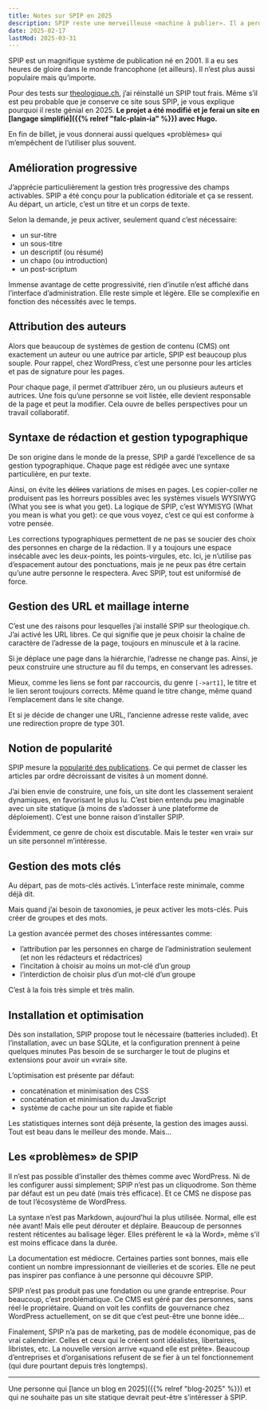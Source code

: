 ```yaml
---
title: Notes sur SPIP en 2025
description: SPIP reste une merveilleuse «machine à publier». Il a perdu de sa popularité, il intéresse moins que d’autres CMS, il n’est pas commercial, mais son projet militant dure depuis 2001.
date: 2025-02-17
lastMod: 2025-03-31
---
```


SPIP est un magnifique système de publication né en 2001.
Il a eu ses heures de gloire dans le monde francophone (et ailleurs).
Il n’est plus aussi populaire mais qu’importe.

Pour des tests sur [theologique.ch](https://theologique.ch/), j’ai réinstallé un SPIP tout frais.
Même s’il est peu probable que je conserve ce site sous SPIP, je vous explique pourquoi il reste génial en 2025.
**Le projet a été modifié et je ferai un site en [langage simplifié]({{% relref "falc-plain-ia" %}}) avec Hugo.**

En fin de billet, je vous donnerai aussi quelques «problèmes» qui m’empêchent de l’utiliser plus souvent.

## Amélioration progressive

J’apprécie particulièrement la gestion très progressive des champs activables.
SPIP a été conçu pour la publication éditoriale et ça se ressent.
Au départ, un article, c’est un titre et un corps de texte.

Selon la demande, je peux activer, seulement quand c’est nécessaire:

- un sur-titre
- un sous-titre
- un descriptif (ou résumé)
- un chapo (ou introduction)
- un post-scriptum

Immense avantage de cette progressivité, rien d’inutile n’est affiché dans l’interface d’administration.
Elle reste simple et légère.
Elle se complexifie en fonction des nécessités avec le temps.

## Attribution des auteurs

Alors que beaucoup de systèmes de gestion de contenu (CMS) ont exactement un auteur ou une autrice par article, SPIP est beaucoup plus souple.
Pour rappel, chez WordPress, c’est une personne pour les articles et pas de signature pour les pages.

Pour chaque page, il permet d’attribuer zéro, un ou plusieurs auteurs et autrices.
Une fois qu’une personne se voit listée, elle devient responsable de la page et peut la modifier.
Cela ouvre de belles perspectives pour un travail collaboratif.

## Syntaxe de rédaction et gestion typographique

De son origine dans le monde de la presse, SPIP a gardé l’excellence de sa gestion typographique.
Chaque page est rédigée avec une syntaxe particulière, en pur texte.

Ainsi, on évite les ~~délires~~ variations de mises en pages.
Les copier-coller ne produisent pas les horreurs possibles avec les systèmes visuels WYSIWYG (What you see is what you get).
La logique de SPIP, c’est WYMISYG (What you mean is what you get): ce que vous voyez, c’est ce qui est conforme à votre pensée.

Les corrections typographiques permettent de ne pas se soucier des choix des personnes en charge de la rédaction.
Il y a toujours une espace insécable avec les deux-points, les points-virgules, etc.
Ici, je n’utilise pas d’espacement autour des ponctuations, mais je ne peux pas être certain qu’une autre personne le respectera.
Avec SPIP, tout est uniformisé de force.

## Gestion des URL et maillage interne

C’est une des raisons pour lesquelles j’ai installé SPIP sur theologique.ch.
J’ai activé les URL libres.
Ce qui signifie que je peux choisir la chaîne de caractère de l’adresse de la page, toujours en minuscule et à la racine.

Si je déplace une page dans la hiérarchie, l’adresse ne change pas.
Ainsi, je peux construire une structure au fil du temps, en conservant les adresses.

Mieux, comme les liens se font par raccourcis, du genre `[->art1]`, le titre et le lien seront toujours corrects.
Même quand le titre change, même quand l’emplacement dans le site change.

Et si je décide de changer une URL, l’ancienne adresse reste valide, avec une redirection propre de type 301.

## Notion de popularité

SPIP mesure la [popularité des publications](https://www.spip.net/fr_article1846.html).
Ce qui permet de classer les articles par ordre décroissant de visites à un moment donné.

J’ai bien envie de construire, une fois, un site dont les classement seraient dynamiques, en favorisant le plus lu.
C’est bien entendu peu imaginable avec un site statique (à moins de s’adosser à une plateforme de déploiement).
C’est une bonne raison d’installer SPIP.

Évidemment, ce genre de choix est discutable.
Mais le tester «en vrai» sur un site personnel m’intéresse.

## Gestion des mots clés

Au départ, pas de mots-clés activés.
L’interface reste minimale, comme déjà dit.

Mais quand j’ai besoin de taxonomies, je peux activer les mots-clés.
Puis créer de groupes et des mots.

La gestion avancée permet des choses intéressantes comme:

- l’attribution par les personnes en charge de l’administration seulement (et non les rédacteurs et rédactrices)
- l’incitation à choisir au moins un mot-clé d’un group
- l’interdiction de choisir plus d’un mot-clé d’un groupe

C’est à la fois très simple et très malin.

## Installation et optimisation

Dès son installation, SPIP propose tout le nécessaire (batteries included).
Et l’installation, avec un base SQLite, et la configuration prennent à peine quelques minutes
Pas besoin de se surcharger le tout de plugins et extensions pour avoir un «vrai» site.

L’optimisation est présente par défaut:

- concaténation et minimisation des CSS
- concaténation et minimisation du JavaScript
- système de cache pour un site rapide et fiable

Les statistiques internes sont déjà présente, la gestion des images aussi.
Tout est beau dans le meilleur des monde.
Mais...

## Les «problèmes» de SPIP

Il n’est pas possible d’installer des thèmes comme avec WordPress.
Ni de les configurer aussi simplement; SPIP n’est pas un cliquodrome.
Son thème par défaut est un peu daté (mais très efficace).
Et ce CMS ne dispose pas de tout l’écosystème de WordPress.

La syntaxe n’est pas Markdown, aujourd’hui la plus utilisée.
Normal, elle est née avant!
Mais elle peut dérouter et déplaire.
Beaucoup de personnes restent réticentes au balisage léger.
Elles préfèrent le «à la Word», même s’il est moins efficace dans la durée.

La documentation est médiocre.
Certaines parties sont bonnes, mais elle contient un nombre impressionnant de vieilleries et de scories.
Elle ne peut pas inspirer pas confiance à une personne qui découvre SPIP.

SPIP n’est pas produit pas une fondation ou une grande entreprise.
Pour beaucoup, c’est problématique.
Ce CMS est géré par des personnes, sans réel·le propriétaire.
Quand on voit les conflits de gouvernance chez WordPress actuellement, on se dit que c’est peut-être une bonne idée...

Finalement, SPIP n’a pas de marketing, pas de modèle économique, pas de vrai calendrier.
Celles et ceux qui le créent sont idéalistes, libertaires, libristes, etc.
La nouvelle version arrive «quand elle est prête».
Beaucoup d’entreprises et d’organisations refusent de se fier à un tel fonctionnement (qui dure pourtant depuis très longtemps).

----

Une personne qui [lance un blog en 2025]({{% relref "blog-2025" %}}) et qui ne souhaite pas un site statique devrait peut-être s’intéresser à SPIP.

